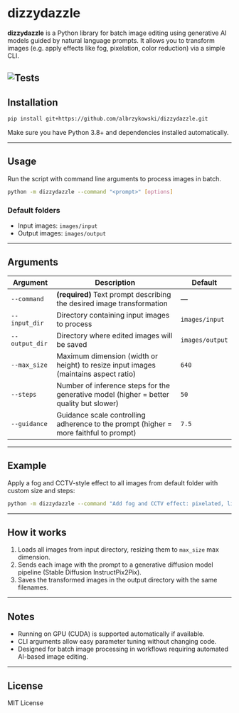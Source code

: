 
# dizzydazzle

**dizzydazzle** is a Python library for batch image editing using generative AI models guided by natural language prompts. It allows you to transform images (e.g. apply effects like fog, pixelation, color reduction) via a simple CLI.

![Tests](https://github.com/albrzykowski/dizzydazzle/actions/workflows/tests.yml/badge.svg)
---

## Installation

```bash
pip install git+https://github.com/albrzykowski/dizzydazzle.git
```

Make sure you have Python 3.8+ and dependencies installed automatically.

---

## Usage

Run the script with command line arguments to process images in batch.

```bash
python -m dizzydazzle --command "<prompt>" [options]
```

### Default folders

- Input images: `images/input`  
- Output images: `images/output`

---

## Arguments

| Argument      | Description                                                                                  | Default             |
|---------------|----------------------------------------------------------------------------------------------|---------------------|
| `--command`   | **(required)** Text prompt describing the desired image transformation                       | —                   |
| `--input_dir` | Directory containing input images to process                                                | `images/input`       |
| `--output_dir`| Directory where edited images will be saved                                                | `images/output`      |
| `--max_size`  | Maximum dimension (width or height) to resize input images (maintains aspect ratio)         | `640`                |
| `--steps`     | Number of inference steps for the generative model (higher = better quality but slower)     | `50`                 |
| `--guidance`  | Guidance scale controlling adherence to the prompt (higher = more faithful to prompt)       | `7.5`                |

---

## Example

Apply a fog and CCTV-style effect to all images from default folder with custom size and steps:

```bash
python -m dizzydazzle --command "Add fog and CCTV effect: pixelated, limited colors, timestamp overlay." --max_size 300 --steps 30 --guidance 8
```

---

## How it works

1. Loads all images from input directory, resizing them to `max_size` max dimension.  
2. Sends each image with the prompt to a generative diffusion model pipeline (Stable Diffusion InstructPix2Pix).  
3. Saves the transformed images in the output directory with the same filenames.

---

## Notes

- Running on GPU (CUDA) is supported automatically if available.  
- CLI arguments allow easy parameter tuning without changing code.  
- Designed for batch image processing in workflows requiring automated AI-based image editing.

---

## License

MIT License